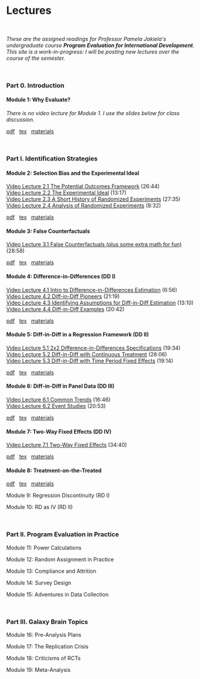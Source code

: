 # Lectures  

<br>

_These are the assigned readings for Professor Pamela Jakiela's undergraduate course **Program Evaluation for International Development**.  This site is a work-in-progress:  I will be posting new lectures over the course of the semester._  

<br>

### Part 0. Introduction  

#### Module 1:  Why Evaluate?  

_There is no video lecture for Module 1.  I use the slides below for class discussion._  
  
[pdf](https://pjakiela.github.io/ECON379/lectures/L1-why-evaluate/ECON379-L1-Why-Evaluate-PUBLIC.pdf) &nbsp; 
[tex](https://pjakiela.github.io/ECON379/lectures/L1-why-evaluate/ECON379-L1-Why-Evaluate-PUBLIC.tex) &nbsp; 
[materials](https://github.com/pjakiela/ECON379/tree/gh-pages/lectures/L1-why-evaluate/)  

<br>

### Part I. Identification Strategies  

#### Module 2:  Selection Bias and the Experimental Ideal  
[Video Lecture 2.1 The Potential Outcomes Framework](https://vimeo.com/512774637) (26:44)  
[Video Lecture 2.2 The Experimental Ideal](https://vimeo.com/512966906) (13:17)  
[Video Lecture 2.3 A Short History of Randomized Experiments](https://vimeo.com/512975354) (27:35)  
[Video Lecture 2.4 Analysis of Randomized Experiments](https://vimeo.com/512992481) (8:32)  
  
[pdf](https://pjakiela.github.io/ECON379/lectures/L2-selection-bias/ECON379-L2-Selection-Bias-PUBLIC.pdf) &nbsp; 
[tex](https://pjakiela.github.io/ECON379/lectures/L2-selection-bias/ECON379-L2-Selection-Bias-PUBLIC.tex) &nbsp; 
[materials](https://github.com/pjakiela/ECON379/tree/gh-pages/lectures/L2-selection-bias/)  

#### Module 3:  False Counterfactuals  

[Video Lecture 3.1 False Counterfactuals (plus some extra math for fun)](https://vimeo.com/514022439) (28:58)  

[pdf](https://pjakiela.github.io/ECON379/lectures/L3-false-counterfactuals/ECON379-L3-False-Counterfactuals-PUBLIC.pdf) &nbsp; 
[tex](https://pjakiela.github.io/ECON379/lectures/L3-false-counterfactuals/ECON379-L3-False-Counterfactuals-PUBLIC.tex) &nbsp; 
[materials](https://github.com/pjakiela/ECON379/tree/gh-pages/lectures/L3-false-counterfactuals/) 

#### Module 4: Difference-in-Differences (DD I)  
[Video Lecture 4.1 Intro to Difference-in-Differences Estimation](https://vimeo.com/514391221) (6:56)  
[Video Lecture 4.2 Diff-in-Diff Pioneers](https://vimeo.com/514413880) (21:19)  
[Video Lecture 4.3 Identifying Assumptions for Diff-in-Diff Estimation](https://vimeo.com/514395275) (13:10)  
[Video Lecture 4.4 Diff-in-Diff Examples](https://vimeo.com/514402706) (20:42)  
  
[pdf](https://pjakiela.github.io/ECON379/lectures/L4-DD1/ECON379-L4-DD1-PUBLIC.pdf) &nbsp; 
[tex](https://pjakiela.github.io/ECON379/lectures/L4-DD1/ECON379-L4-DD1-PUBLIC.tex) &nbsp; 
[materials](https://github.com/pjakiela/ECON379/tree/gh-pages/lectures/L4-DD1/)  

#### Module 5: Diff-in-Diff in a Regression Framework (DD II)  

[Video Lecture 5.1 2x2 Difference-in-Differences Specifications](https://vimeo.com/519322102) (19:34)  
[Video Lecture 5.2 Diff-in-Diff with Continuous Treatment](https://vimeo.com/519353161) (28:06)  
[Video Lecture 5.3 Diff-in-Diff with Time Period Fixed Effects](https://vimeo.com/519490929) (19:14)  
  
[pdf](https://pjakiela.github.io/ECON379/lectures/L5-DD2/ECON379-L5-DD2-PUBLIC.pdf) &nbsp; 
[tex](https://pjakiela.github.io/ECON379/lectures/L5-DD2/ECON379-L5-DD2-PUBLIC.tex) &nbsp; 
[materials](https://github.com/pjakiela/ECON379/tree/gh-pages/lectures/L5-DD2/)  

#### Module 6: Diff-in-Diff in Panel Data (DD III)  
[Video Lecture 6.1 Common Trends](https://vimeo.com/520477838) (16:46)  
[Video Lecture 6.2 Event Studies](https://vimeo.com/520481698) (20:53)  

[pdf](https://pjakiela.github.io/ECON379/lectures/L6-DD3/ECON379-L6-DD3-PUBLIC.pdf) &nbsp; 
[tex](https://pjakiela.github.io/ECON379/lectures/L6-DD3/ECON379-L6-DD3-PUBLIC.tex) &nbsp; 
[materials](https://github.com/pjakiela/ECON379/tree/gh-pages/lectures/L6-DD3/)  

#### Module 7: Two-Way Fixed Effects (DD IV)  
[Video Lecture 7.1 Two-Way Fixed Effects](https://vimeo.com/520567600) (34:40)  

[pdf](https://pjakiela.github.io/ECON379/lectures/L7-TWFE/ECON379-L7-TWFE-PUBLIC.pdf) &nbsp; 
[tex](https://pjakiela.github.io/ECON379/lectures/L7-TWFE/ECON379-L7-TWFE-PUBLIC.tex) &nbsp; 
[materials](https://github.com/pjakiela/ECON379/tree/gh-pages/lectures/L7-TWFE/)  

#### Module 8: Treatment-on-the-Treated

[pdf](https://pjakiela.github.io/ECON379/lectures/L8-TOT/ECON379-L8-TOT-PUBLIC.pdf) &nbsp; 
[tex](https://pjakiela.github.io/ECON379/lectures/L8-TOT/ECON379-L8-TOT-PUBLIC.tex) &nbsp; 
[materials](https://github.com/pjakiela/ECON379/tree/gh-pages/lectures/L8-TOT/)  

Module 9: Regression Discontinuity (RD I)  

Module 10: RD as IV (RD II)  

<br> 

### Part II. Program Evaluation in Practice  

Module 11: Power Calculations  

Module 12: Random Assignment in Practice  

Module 13: Compliance and Attrition  

Module 14: Survey Design

Module 15: Adventures in Data Collection  

<br>

### Part III.  Galaxy Brain Topics  

Module 16: Pre-Analysis Plans  

Module 17: The Replication Crisis  

Module 18: Criticisms of RCTs

Module 19: Meta-Analysis  



